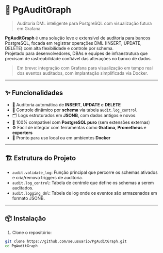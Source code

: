 # 🐘 PgAuditGraph

> Auditoria DML inteligente para PostgreSQL com visualização futura em Grafana

**PgAuditGraph** é uma solução leve e extensível de auditoria para bancos PostgreSQL, focada em registrar operações DML (INSERT, UPDATE, DELETE) com alta flexibilidade e controle por schema.  
Projetado para desenvolvedores, DBAs e equipes de infraestrutura que precisam de rastreabilidade confiável das alterações no banco de dados.

> Em breve: integração com Grafana para visualização em tempo real dos eventos auditados, com implantação simplificada via Docker.

---

## ✨ Funcionalidades

- 📌 Auditoria automática de **INSERT**, **UPDATE** e **DELETE**
- 🧠 Controle dinâmico por **schema** via tabela `audit.log_control`
- 🗂️ Logs estruturados em **JSONB**, com dados antigos e novos
- 🐘 100% compatível com **PostgreSQL puro** (sem extensões externas)
- ⚙️ Fácil de integrar com ferramentas como **Grafana**, **Prometheus** e **exporters**
- 🚀 Pronto para uso local ou em ambientes **Docker**

---

## 🏗️ Estrutura do Projeto

- `audit.validate_log`: Função principal que percorre os schemas ativados e cria/remova triggers de auditoria.
- `audit.log_control`: Tabela de controle que define os schemas a serem auditados.
- `audit.logging_dml`: Tabela de log onde os eventos são armazenados em formato JSONB.

---

## 📦 Instalação

1. Clone o repositório:

```bash
git clone https://github.com/seuusuario/PgAuditGraph.git
cd PgAuditGraph
